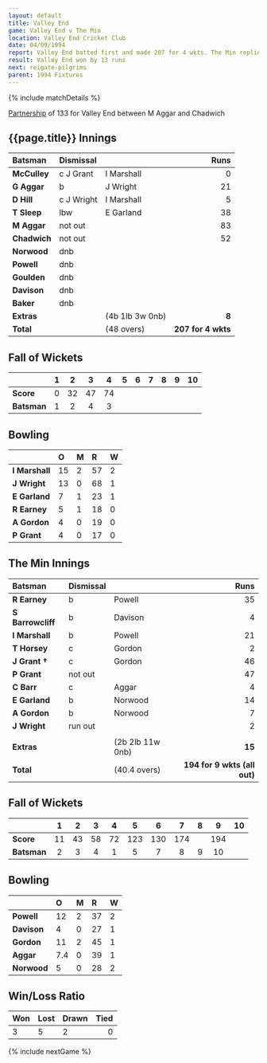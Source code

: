 ```yaml
---
layout: default
title: Valley End
game: Valley End v The Min
location: Valley End Cricket Club
date: 04/09/1994
report: Valley End batted first and made 207 for 4 wkts. The Min replied with 194 for 9 wkts (all out)
result: Valley End won by 13 runs
next: reigate-pilgrims
parent: 1994 Fixtures
---
```


{% include matchDetails %}

[Partnership](../records/partnerships) of 133 for Valley End between M Aggar and Chadwich 

## {{page.title}} Innings

| Batsman | Dismissal |  | Runs |
|:---|:---|---|---:|
| **McCulley** | c J Grant | I Marshall | 0 |
| **G Aggar** | b | J Wright | 21 |
| **D Hill** | c J Wright | I Marshall | 5 |
| **T Sleep** | lbw | E Garland | 38 |
| **M Aggar** | not out |  | 83 |
| **Chadwich** | not out |  | 52 |
| **Norwood** | dnb |  |  |
| **Powell** | dnb |  |  |
| **Goulden** | dnb |  |  |
| **Davison** | dnb |  |  |
| **Baker** | dnb |  |  |
| **Extras** | | (4b 1lb 3w 0nb) | **8** |
| **Total** | | (48 overs) | **207 for 4 wkts** |

## Fall of Wickets

| | 1 | 2 | 3 | 4 | 5 | 6 | 7 | 8 | 9 | 10 |
|---|:---:|:---:|:---:|:---:|:---:|:---:|:---:|:---:|:---:|:---:|
| **Score** | 0 | 32 | 47 | 74 |  |  |  |  |  |  |
| **Batsman** | 1 | 2 | 4 | 3 |  |  |  |  |  |  |

## Bowling

| | O | M | R | W |
|---|:---|:---|:---|:---|
| **I Marshall** | 15 | 2 | 57 | 2 |
| **J Wright** | 13 | 0 | 68 | 1 |
| **E Garland** | 7 | 1 | 23 | 1 |
| **R Earney** | 5 | 1 | 18 | 0 |
| **A Gordon** | 4 | 0 | 19 | 0 |
| **P Grant** | 4 | 0 | 17 | 0 |

## The Min Innings

| Batsman | Dismissal |  | Runs |
|:---|:---|---|---:|
| **R Earney** | b | Powell | 35 |
| **S Barrowcliff** | b | Davison | 4 |
| **I Marshall** | b | Powell | 21 |
| **T Horsey** | c | Gordon | 2 |
| **J Grant &#8224;** | c | Gordon | 46 |
| **P Grant** | not out |  | 47 |
| **C Barr** | c | Aggar | 4 |
| **E Garland** | b | Norwood | 14 |
| **A Gordon** | b | Norwood | 7 |
| **J Wright** | run out |  | 2 |
|  |  |  |  |
| **Extras** | | (2b 2lb 11w 0nb) | **15** |
| **Total** | | (40.4 overs) | **194 for 9 wkts (all out)** |

## Fall of Wickets

| | 1 | 2 | 3 | 4 | 5 | 6 | 7 | 8 | 9 | 10 |
|---|:---:|:---:|:---:|:---:|:---:|:---:|:---:|:---:|:---:|:---:|
| **Score** | 11 | 43 | 58 | 72 | 123 | 130 | 174 |  | 194 |  |
| **Batsman** | 2 | 3 | 4 | 1 | 5 | 7 | 8 | 9 | 10 |  |

## Bowling

| | O | M | R | W |
|---|:---|:---|:---|:---|
| **Powell** | 12 | 2 | 37 | 2 |
| **Davison** | 4 | 0 | 27 | 1 |
| **Gordon** | 11 | 2 | 45 | 1 |
| **Aggar** | 7.4 | 0 | 39 | 1 |
| **Norwood** | 5 | 0 | 28 | 2 |

## Win/Loss Ratio

| Won | Lost | Drawn | Tied |
|:---|:---|:---|---:|
| 3 | 5 | 2 | 0 |

{% include nextGame %}